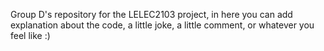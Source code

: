 Group D's repository for the LELEC2103 project, in here you can add explanation about the code, a little joke, a little
comment, or whatever you feel like :) 